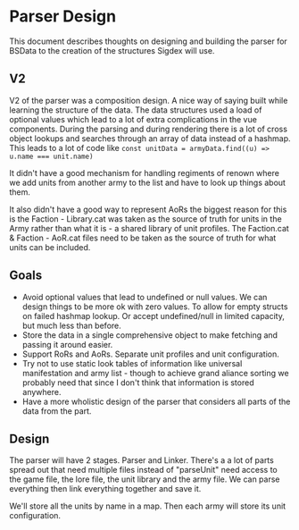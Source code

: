 # Parser Design

This document describes thoughts on designing and building the parser for BSData to the creation of the structures Sigdex will use.

## V2

V2 of the parser was a composition design. A nice way of saying built while learning the structure of the data.
The data structures used a load of optional values which lead to a lot of extra complications in the vue components.
During the parsing and during rendering there is a lot of cross object lookups and searches through an array of data instead of a hashmap.
This leads to a lot of code like `const unitData = armyData.find((u) => u.name === unit.name)`

It didn't have a good mechanism for handling regiments of renown where we add units from another army to the list and have to look up things about them.

It also didn't have a good way to represent AoRs the biggest reason for this is the Faction - Library.cat was taken as the source of truth for units in the Army rather than what it is - a shared library of unit profiles. The Faction.cat & Faction - AoR.cat files need to be taken as the source of truth for what units can be included.

## Goals

- Avoid optional values that lead to undefined or null values. We can design things to be more ok with zero values. To allow for empty structs on failed hashmap lookup. Or accept undefined/null in limited capacity, but much less than before.
- Store the data in a single comprehensive object to make fetching and passing it around easier.
- Support RoRs and AoRs. Separate unit profiles and unit configuration.
- Try not to use static look tables of information like universal manifestation and army list - though to achieve grand aliance sorting we probably need that since I don't think that information is stored anywhere.
- Have a more wholistic design of the parser that considers all parts of the data from the part.

## Design

The parser will have 2 stages. Parser and Linker. There's a a lot of parts spread out that need multiple files instead of "parseUnit" need access to the game file, the lore file, the unit library and the army file. We can parse everything then link everything together and save it.

We'll store all the units by name in a map. Then each army will store its unit configuration.
